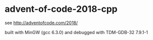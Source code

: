 # advent-of-code-2018-cpp

see http://adventofcode.com/2018/

built with MinGW (gcc 6.3.0) and debugged with TDM-GDB-32 7.9.1-1